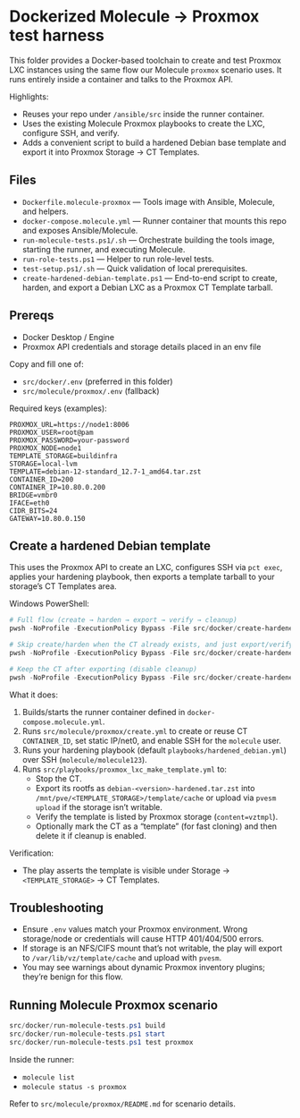 # Dockerized Molecule → Proxmox test harness

This folder provides a Docker-based toolchain to create and test Proxmox LXC instances using the same flow our Molecule `proxmox` scenario uses. It runs entirely inside a container and talks to the Proxmox API.

Highlights:
- Reuses your repo under `/ansible/src` inside the runner container.
- Uses the existing Molecule Proxmox playbooks to create the LXC, configure SSH, and verify.
- Adds a convenient script to build a hardened Debian base template and export it into Proxmox Storage → CT Templates.

## Files
- `Dockerfile.molecule-proxmox` — Tools image with Ansible, Molecule, and helpers.
- `docker-compose.molecule.yml` — Runner container that mounts this repo and exposes Ansible/Molecule.
- `run-molecule-tests.ps1/.sh` — Orchestrate building the tools image, starting the runner, and executing Molecule.
- `run-role-tests.ps1` — Helper to run role-level tests.
- `test-setup.ps1/.sh` — Quick validation of local prerequisites.
- `create-hardened-debian-template.ps1` — End-to-end script to create, harden, and export a Debian LXC as a Proxmox CT Template tarball.

## Prereqs
- Docker Desktop / Engine
- Proxmox API credentials and storage details placed in an env file

Copy and fill one of:
- `src/docker/.env` (preferred in this folder)
- `src/molecule/proxmox/.env` (fallback)

Required keys (examples):
```
PROXMOX_URL=https://node1:8006
PROXMOX_USER=root@pam
PROXMOX_PASSWORD=your-password
PROXMOX_NODE=node1
TEMPLATE_STORAGE=buildinfra
STORAGE=local-lvm
TEMPLATE=debian-12-standard_12.7-1_amd64.tar.zst
CONTAINER_ID=200
CONTAINER_IP=10.80.0.200
BRIDGE=vmbr0
IFACE=eth0
CIDR_BITS=24
GATEWAY=10.80.0.150
```

## Create a hardened Debian template
This uses the Proxmox API to create an LXC, configures SSH via `pct exec`, applies your hardening playbook, then exports a template tarball to your storage’s CT Templates area.

Windows PowerShell:
```powershell
# Full flow (create → harden → export → verify → cleanup)
pwsh -NoProfile -ExecutionPolicy Bypass -File src/docker/create-hardened-debian-template.ps1 -Become

# Skip create/harden when the CT already exists, and just export/verify/cleanup
pwsh -NoProfile -ExecutionPolicy Bypass -File src/docker/create-hardened-debian-template.ps1 -SkipCreate -SkipHarden -Become

# Keep the CT after exporting (disable cleanup)
pwsh -NoProfile -ExecutionPolicy Bypass -File src/docker/create-hardened-debian-template.ps1 -Cleanup:$false
```

What it does:
1) Builds/starts the runner container defined in `docker-compose.molecule.yml`.
2) Runs `src/molecule/proxmox/create.yml` to create or reuse CT `CONTAINER_ID`, set static IP/net0, and enable SSH for the `molecule` user.
3) Runs your hardening playbook (default `playbooks/hardened_debian.yml`) over SSH (`molecule/molecule123`).
4) Runs `src/playbooks/proxmox_lxc_make_template.yml` to:
   - Stop the CT.
   - Export its rootfs as `debian-<version>-hardened.tar.zst` into `/mnt/pve/<TEMPLATE_STORAGE>/template/cache` or upload via `pvesm upload` if the storage isn’t writable.
   - Verify the template is listed by Proxmox storage (`content=vztmpl`).
   - Optionally mark the CT as a “template” (for fast cloning) and then delete it if cleanup is enabled.

Verification:
- The play asserts the template is visible under Storage → `<TEMPLATE_STORAGE>` → CT Templates.

## Troubleshooting
- Ensure `.env` values match your Proxmox environment. Wrong storage/node or credentials will cause HTTP 401/404/500 errors.
- If storage is an NFS/CIFS mount that’s not writable, the play will export to `/var/lib/vz/template/cache` and upload with `pvesm`.
- You may see warnings about dynamic Proxmox inventory plugins; they’re benign for this flow.

## Running Molecule Proxmox scenario
```powershell
src/docker/run-molecule-tests.ps1 build
src/docker/run-molecule-tests.ps1 start
src/docker/run-molecule-tests.ps1 test proxmox
```
Inside the runner:
- `molecule list`
- `molecule status -s proxmox`

Refer to `src/molecule/proxmox/README.md` for scenario details.
